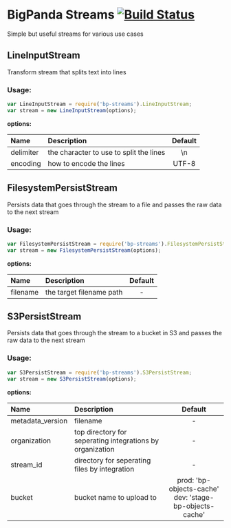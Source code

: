 # BigPanda Streams [![Build Status](https://travis-ci.org/bigpandaio/streams.svg?branch=develop)](https://travis-ci.org/bigpandaio/streams)

Simple but useful streams for various use cases

## LineInputStream

Transform stream that splits text into lines

### Usage:
```javascript
var LineInputStream = require('bp-streams').LineInputStream;
var stream = new LineInputStream(options);
```

__options:__

| Name          | Description           | Default  |
| :------------ |:-------------| :-----:|
| delimiter     | the character to use to split the lines | \n |
| encoding      | how to encode the lines | UTF-8

## FilesystemPersistStream

Persists data that goes through the stream to a file and passes the raw data to the next stream

### Usage:
```javascript
var FilesystemPersistStream = require('bp-streams').FilesystemPersistStream;
var stream = new FilesystemPersistStream(options);
```

__options:__

| Name          | Description           | Default  |
| :------------ |:-------------| :-----:|
| filename     | the target filename path | - |

## S3PersistStream

Persists data that goes through the stream to a bucket in S3 and passes the raw data to the next stream

### Usage:
```javascript
var S3PersistStream = require('bp-streams').S3PersistStream;
var stream = new S3PersistStream(options);
```

__options:__

| Name          | Description           | Default  |
| :------------ |:-------------| :-----:|
| metadata_version | filename | - |
| organization | top directory for seperating integrations by organization | - |
| stream_id | directory for seperating files by integration | - |
| bucket | bucket name to upload to | prod: 'bp-objects-cache'<br>dev: 'stage-bp-objects-cache' |



